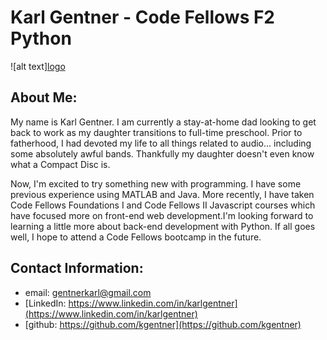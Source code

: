 # Karl Gentner - Code Fellows F2 Python

![alt text][logo](https://myspace.com/116010290/mixes/classic-my-photos-366434/photo/94131230)

## About Me:

My name is Karl Gentner. I am currently a stay-at-home dad looking to get back to work as my daughter transitions to full-time preschool. Prior to fatherhood, I had devoted my life to all things related to audio... including some absolutely awful bands. Thankfully my daughter doesn't even know what a Compact Disc is. 


Now, I'm excited to try something new with programming. I have some previous experience using MATLAB and Java. More recently, I have taken Code Fellows Foundations I and Code Fellows II Javascript courses which have focused more on front-end web development.I'm looking forward to learning a little more about back-end development with Python. If all goes well, I hope to attend a Code Fellows bootcamp in the future.


## Contact Information:

* email: gentnerkarl@gmail.com
* [LinkedIn: https://www.linkedin.com/in/karlgentner](https://www.linkedin.com/in/karlgentner)
* [github: https://github.com/kgentner](https://github.com/kgentner)



